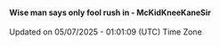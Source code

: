 #### Wise man says only fool rush in - McKidKneeKaneSir
Updated on 05/07/2025 - 01:01:09 (UTC) Time Zone
